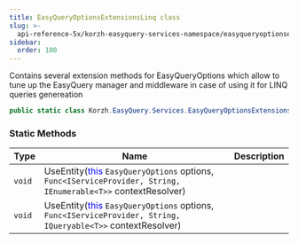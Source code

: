 ```yaml
---
title: EasyQueryOptionsExtensionsLinq class
slug: >-
  api-reference-5x/korzh-easyquery-services-namespace/easyqueryoptionsextensionslinq-class
sidebar:
  order: 100
---
```


Contains several extension methods for EasyQueryOptions  which allow to tune up the EasyQuery manager and middleware  in case of using it for LINQ queries genereation
```csharp
public static class Korzh.EasyQuery.Services.EasyQueryOptionsExtensionsLinq

```

### Static Methods

| Type | Name | Description | 
| --- | --- | --- | 
| `void` | UseEntity(<span style='color: blue'>this</span> `EasyQueryOptions` options, `Func<IServiceProvider, String, IEnumerable<T>>` contextResolver) |  | 
| `void` | UseEntity(<span style='color: blue'>this</span> `EasyQueryOptions` options, `Func<IServiceProvider, String, IQueryable<T>>` contextResolver) |  |
